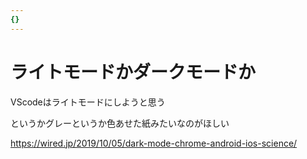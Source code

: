 ```yaml
---
{}
---
```

# ライトモードかダークモードか

VScodeはライトモードにしようと思う

というかグレーというか色あせた紙みたいなのがほしい

https://wired.jp/2019/10/05/dark-mode-chrome-android-ios-science/